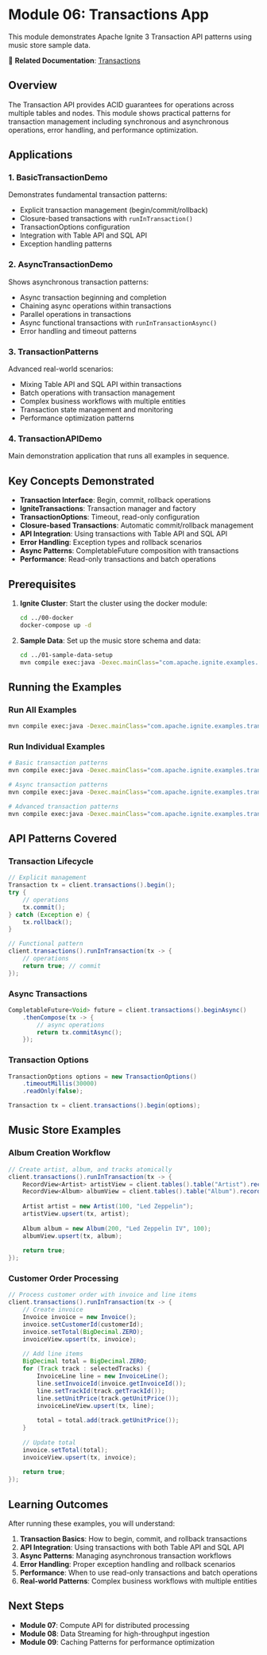 # Module 06: Transactions App

This module demonstrates Apache Ignite 3 Transaction API patterns using music store sample data.

📖 **Related Documentation**: [Transactions](../../docs/04-distributed-operations/01-transaction-fundamentals.md)

## Overview

The Transaction API provides ACID guarantees for operations across multiple tables and nodes. This module shows practical patterns for transaction management including synchronous and asynchronous operations, error handling, and performance optimization.

## Applications

### 1. BasicTransactionDemo
Demonstrates fundamental transaction patterns:
- Explicit transaction management (begin/commit/rollback)
- Closure-based transactions with `runInTransaction()`
- TransactionOptions configuration
- Integration with Table API and SQL API
- Exception handling patterns

### 2. AsyncTransactionDemo  
Shows asynchronous transaction patterns:
- Async transaction beginning and completion
- Chaining async operations within transactions
- Parallel operations in transactions
- Async functional transactions with `runInTransactionAsync()`
- Error handling and timeout patterns

### 3. TransactionPatterns
Advanced real-world scenarios:
- Mixing Table API and SQL API within transactions
- Batch operations with transaction management
- Complex business workflows with multiple entities
- Transaction state management and monitoring
- Performance optimization patterns

### 4. TransactionAPIDemo
Main demonstration application that runs all examples in sequence.

## Key Concepts Demonstrated

- **Transaction Interface**: Begin, commit, rollback operations
- **IgniteTransactions**: Transaction manager and factory
- **TransactionOptions**: Timeout, read-only configuration
- **Closure-based Transactions**: Automatic commit/rollback management
- **API Integration**: Using transactions with Table API and SQL API
- **Error Handling**: Exception types and rollback scenarios
- **Async Patterns**: CompletableFuture composition with transactions
- **Performance**: Read-only transactions and batch operations

## Prerequisites

1. **Ignite Cluster**: Start the cluster using the docker module:
   ```bash
   cd ../00-docker
   docker-compose up -d
   ```

2. **Sample Data**: Set up the music store schema and data:
   ```bash
   cd ../01-sample-data-setup
   mvn compile exec:java -Dexec.mainClass="com.apache.ignite.examples.setup.app.ProjectInitializationApp"
   ```

## Running the Examples

### Run All Examples
```bash
mvn compile exec:java -Dexec.mainClass="com.apache.ignite.examples.transactions.TransactionAPIDemo"
```

### Run Individual Examples
```bash
# Basic transaction patterns
mvn compile exec:java -Dexec.mainClass="com.apache.ignite.examples.transactions.BasicTransactionDemo"

# Async transaction patterns
mvn compile exec:java -Dexec.mainClass="com.apache.ignite.examples.transactions.AsyncTransactionDemo"

# Advanced transaction patterns
mvn compile exec:java -Dexec.mainClass="com.apache.ignite.examples.transactions.TransactionPatterns"
```

## API Patterns Covered

### Transaction Lifecycle
```java
// Explicit management
Transaction tx = client.transactions().begin();
try {
    // operations
    tx.commit();
} catch (Exception e) {
    tx.rollback();
}

// Functional pattern
client.transactions().runInTransaction(tx -> {
    // operations
    return true; // commit
});
```

### Async Transactions
```java
CompletableFuture<Void> future = client.transactions().beginAsync()
    .thenCompose(tx -> {
        // async operations
        return tx.commitAsync();
    });
```

### Transaction Options
```java
TransactionOptions options = new TransactionOptions()
    .timeoutMillis(30000)
    .readOnly(false);

Transaction tx = client.transactions().begin(options);
```

## Music Store Examples

### Album Creation Workflow
```java
// Create artist, album, and tracks atomically
client.transactions().runInTransaction(tx -> {
    RecordView<Artist> artistView = client.tables().table("Artist").recordView(Artist.class);
    RecordView<Album> albumView = client.tables().table("Album").recordView(Album.class);
    
    Artist artist = new Artist(100, "Led Zeppelin");
    artistView.upsert(tx, artist);
    
    Album album = new Album(200, "Led Zeppelin IV", 100);
    albumView.upsert(tx, album);
    
    return true;
});
```

### Customer Order Processing
```java
// Process customer order with invoice and line items
client.transactions().runInTransaction(tx -> {
    // Create invoice
    Invoice invoice = new Invoice();
    invoice.setCustomerId(customerId);
    invoice.setTotal(BigDecimal.ZERO);
    invoiceView.upsert(tx, invoice);
    
    // Add line items
    BigDecimal total = BigDecimal.ZERO;
    for (Track track : selectedTracks) {
        InvoiceLine line = new InvoiceLine();
        line.setInvoiceId(invoice.getInvoiceId());
        line.setTrackId(track.getTrackId());
        line.setUnitPrice(track.getUnitPrice());
        invoiceLineView.upsert(tx, line);
        
        total = total.add(track.getUnitPrice());
    }
    
    // Update total
    invoice.setTotal(total);
    invoiceView.upsert(tx, invoice);
    
    return true;
});
```

## Learning Outcomes

After running these examples, you will understand:

1. **Transaction Basics**: How to begin, commit, and rollback transactions
2. **API Integration**: Using transactions with both Table API and SQL API
3. **Async Patterns**: Managing asynchronous transaction workflows
4. **Error Handling**: Proper exception handling and rollback scenarios
5. **Performance**: When to use read-only transactions and batch operations
6. **Real-world Patterns**: Complex business workflows with multiple entities

## Next Steps

- **Module 07**: Compute API for distributed processing
- **Module 08**: Data Streaming for high-throughput ingestion
- **Module 09**: Caching Patterns for performance optimization